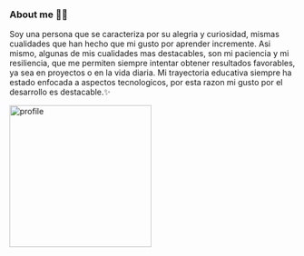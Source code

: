 ### About me :ok_woman:
Soy una persona que se caracteriza por su alegria y curiosidad, mismas cualidades que han hecho que mi gusto por aprender incremente. Asi mismo, algunas de mis cualidades mas destacables, son mi paciencia y mi resiliencia, que me permiten siempre intentar obtener resultados favorables, ya sea en proyectos o en la vida diaria. Mi trayectoria educativa siempre ha estado enfocada a aspectos tecnologicos, por esta razon mi gusto por el desarrollo es destacable.✨
<p align="left">
    <img src="https://scontent.fgdl14-1.fna.fbcdn.net/v/t39.30808-6/269653164_2964238467127013_7095123520165556606_n.jpg?_nc_cat=103&ccb=1-7&_nc_sid=09cbfe&_nc_eui2=AeGpHPGDa8quE3GhNqRVzS9HTDT5xImI9otMNPnEiYj2i4b5UX4GkW8VBHnHGMl2GKxMrewbC4XKVbiAVsiWWlOI&_nc_ohc=weKTe0YyLugAX_7jvOm&_nc_zt=23&_nc_ht=scontent.fgdl14-1.fna&oh=00_AT-r2n3ioeVx4MBZ819zpZOHqGCjzoQIle9A73gYloJxWw&oe=62CF49F3" width="250" title="profile">
</p>

<!-- **rossymarin/rossymarin** is a ✨ _special_ ✨ repository because its `README.md` (this file) appears on your GitHub profile.

Here are some ideas to get you started:

- 🔭 I’m currently working on ...
- 🌱 I’m currently learning ...
- 👯 I’m looking to collaborate on ...
- 🤔 I’m looking for help with ...
- 💬 Ask me about ...
- 📫 How to reach me: ...
- 😄 Pronouns: ...
- ⚡ Fun fact: ...

![alt text](https://scontent.fgdl14-1.fna.fbcdn.net/v/t39.30808-6/269653164_2964238467127013_7095123520165556606_n.jpg?_nc_cat=103&ccb=1-7&_nc_sid=09cbfe&_nc_eui2=AeGpHPGDa8quE3GhNqRVzS9HTDT5xImI9otMNPnEiYj2i4b5UX4GkW8VBHnHGMl2GKxMrewbC4XKVbiAVsiWWlOI&_nc_ohc=weKTe0YyLugAX_7jvOm&_nc_zt=23&_nc_ht=scontent.fgdl14-1.fna&oh=00_AT-r2n3ioeVx4MBZ819zpZOHqGCjzoQIle9A73gYloJxWw&oe=62CF49F3)


-->
